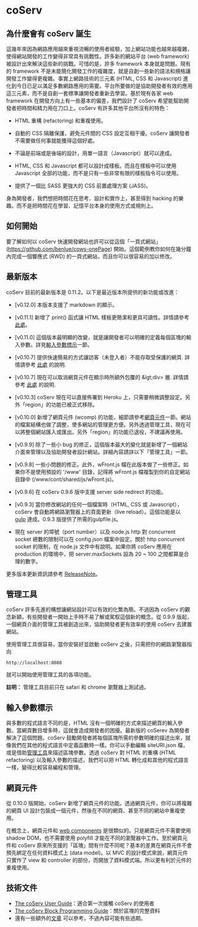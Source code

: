 # coServ

## 為什麼會有 coServ 誕生

這幾年來因為網路應用越來重視流暢的使用者經驗，加上網站功能也越來越複雜，使得網站開發的工作變得非常具有挑戰性。許多新的網站平台 (web framework) 被設計出來解決這些新的挑戰。可惜的是，許多 framework 本身就是問題。現有的 framework 不是未能簡化開發工作的複雜度，就是自創一些新的語法和規格讓開發工作變得更複雜。事實上網路技術的三元素 (HTML, CSS 和 Javascript) 進化到今日已足以滿足多數網路應用的需要。平台所要做的是協助開發者有效的應用這三元素，而不是自創一套標準讓開發者重新去學習。基於現有各家 web framework 在開發方向上有一些基本的偏差，我們設計了 coServ 希望能幫助開發者把時間和精力用在刀口上。coServ 有許多其他平台所沒有的特色：

+ HTML 重構 (refactoring) 和重複使用。

+ 自動的 CSS 隔離保護，避免元件間的 CSS 設定互相干擾。coServ 讓開發者不需要做任何事就能獲得這個好處。

+ 不論是前端或是後端的設計，用單一語言（Javascript）就可以達成。

+ HTML, CSS 和 Javascript 都可以設計成樣板。而且在樣板中可以使用 Javascript 全部的功能，而不是只有一些非常有限的樣板指令可以使用。

+ 提供了一個比 SASS 更強大的 CSS 前置處理方案 (JASS)。

身為開發者，我們想把時間花在思考、設計和實作上，甚至得到 hacking 的樂趣。而不是把時間花在學習、記憶平台本身的使用方式或規則上。


## 如何開始
要了解如何以 coServ 快速開發網站也許可以從這個「一頁式網站」(https://github.com/benlue/cows-onePage) 開始。這個範例教你如何在幾分鐘內完成一個響應式 (RWD) 的一頁式網站，而且你可以很容易的加以修改。

## 最新版本
coServ 目前的最新版本是 0.11.2。以下是最近版本所提供的新功能或改進：

+ [v0.12.0] 本版本支援了 markdown 的顯示。

+ [v0.11.1] 新增了 print() 函式讓 HTML 樣板更簡潔和更具可讀性。詳情請參考 [此處](https://benlue.gitbooks.io/the-coserv-programming-guide/content/chap1/chapter1.html#print)。

+ [v0.11.0] 這個版本最明顯的改變，就是讓開發者可以明確的定義每個區塊的輸入參數。詳見[輸入參數標示](#blkInput)一節。

+ [v0.10.7] 提供快速簡易的方式讓訪客（未登入者）不能存取受保護的網頁. 詳情請參考 [此處](https://benlue.gitbooks.io/coserv-user-guide/content/scenario#accProt) 的說明.

+ [v0.10.7] 現在可以取消網頁元件在顯示時所額外包覆的 &lgt;div&gt; 層. 詳情請參考 [此處](https://benlue.gitbooks.io/coserv-user-guide/content/chap5/chapter5.html#dspNoWrapper) 的說明.

+ [v0.10.3] coServ 現在可以直接佈署到 Heroku 上，只需要稍微調整設定。另外「region」的功能已被正式移除。

+ [v0.10.0] 新增了網頁元件 (wcomp) 的功能，細節請參考[網頁元件](#wcomp)一節。網站的檔案結構也做了調整，使多網站的管理更方便。另外透過管理工具，現在可以將整個網站匯入或匯出。另外「region」的功能已退役，不建議再使用。

+ [v0.9.9] 除了一些小 bug 的修正，這個版本最大的變化就是新增了一個網站介面來管理以及協助開發者設計網站。詳細內容請詳以下「管理工具」一節。

+ [v0.9.8] 一些小問題的修正。此外，wFront.js 檔在此版本做了一些修正。如果你不是使用預設的 '/www' 目錄，記得將 wFront.js 檔複製到你的自定網站目錄中 (/www/cont/shared/js/wFront.js)。

+ [v0.9.6] 在 coServ 0.9.6 版中支援 server side redirect 的功能。

+ [v0.9.3] 當你修改網站的任何一個檔案時（HTML, CSS 或 Javascript），coServ 會自動將網路瀏覽器上的頁面更新（live reload）。這個功能是以 [gulp](http://gulpjs.com) 達成。0.9.3 版提供了所需的gulpfile.js。

+ 現在 server 的埠號（port number）以及 node.js http 對 concurrent socket 總數的限制可以在 config.json 檔案中設定。關於 http concurrent socket 的限制，在 node.js 文件中有說明。如果你將 coServ 應用在 production 的環境中，把 server.maxSockets 設為 20 ~ 100 之間都算是合理的數字。

更多版本更新資訊請參考 [ReleaseNote](https://github.com/coimotion/coServ/blob/master/ReleaseNote.md)。

<a name="devConsole"></a>
## 管理工具
coServ 許多先進的構想讓網站設計可以有效的化繁為簡。不過因為 coServ 的觀念新穎，有些開發者一開始上手時不易了解或駕馭這個新的概念。從 0.9.9 版起，一個網頁介面的管理工具被創造出來，協助開發者更有效率的使用 coServ 去建置網站。

使用管理工具很容易，當你安裝好並啟動 coServ 之後，只需把你的網路瀏覽器指向


    http://localhost:8080
    
就可以開始使用管理工具的各項功能。

**註明：** 管理工具目前只在 safari 和 chrome 瀏覽器上測試過。

<a name="blkInput"></a>
## 輸入參數標示
與多數的程式語言不同的是，HTML 沒有一個明確的方式來描述網頁的輸入參數。當網頁數目增多時，這就會造成開發者的困擾。最新版的 coSerev 為開發者解決了這個問題。coServ 鼓勵開發者將每個區塊所需的參數明確的描述出來，就像我們在其他的程式語言中定義函數時一樣。你可以手動編輯 siteURI.json 檔，或是借助[管理工具](#devConsole)來描述區塊參數。透過 coServ 對 HTML 的重構 (HTML refactoring) 以及輸入參數的描述，我們可以把 HTML 轉化成和其他的程式語言一樣，變得比較容易編程和管理。

<a name="wcomp"></a>
## 網頁元件
從 0.10.0 版開始，coServ 新增了網頁元件的功能。透過網頁元件，你可以將複雜的網頁 UI 設計包裝成一個元件，然後在不同的網頁、甚至不同的網站中重複使用。

在概念上，網頁元件和 [web components](http://webcomponents.org/) 是很類似的。只是網頁元件不需要使用 shadow DOM，也不需要使用 polyfill 才能在不同的瀏覽器中工作。至於網頁元件和 coServ 原來所支援的「區塊」間有什麼不同呢？基本的差異在網頁元件不會預先綁定在任何資料模式上 (data model)。以 MVC 的設計模式來說，網頁元件只實作了 view 和 controller 的部份，而開放了資料模式端。所以更有利於元件的重複使用。

## 技術文件

+ [The coServ User Guide](https://benlue.gitbooks.io/coserv-user-guide/content/)：適合第一次接觸 coServ 的使用者
+ [The coServ Block Programming Guide](https://benlue.gitbooks.io/the-coserv-programming-guide/content/)：關於區塊的完整資料
+ 還有一些額外的[文章](http://www.coservjs.org/coserv/doc) 可以參考，不過內容可能有些過期。
